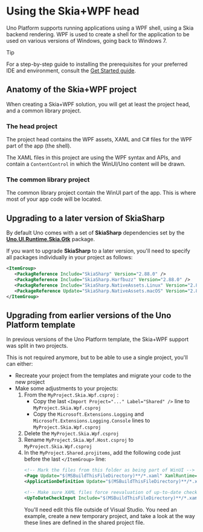 # Using the Skia+WPF head

Uno Platform supports running applications using a WPF shell, using a Skia backend rendering. WPF is used to create a shell for the application to be used on various versions of Windows, going back to Windows 7.

> [!Tip]
> For a step-by-step guide to installing the prerequisites for your preferred IDE and environment, consult the [Get Started guide](../get-started.md).

## Anatomy of the Skia+WPF project
When creating a Skia+WPF solution, you will get at least the project head, and a common library project.

### The head project
The project head contains the WPF assets, XAML and C# files for the WPF part of the app (the shell).

The XAML files in this project are using the WPF syntax and APIs, and contain a `ContentControl` in which the WinUI/Uno content will be drawn.

### The common library project
The common library project contain the WinUI part of the app. This is where most of your app code will be located.

## Upgrading to a later version of SkiaSharp

By default Uno comes with a set of **SkiaSharp** dependencies set by the **[Uno.UI.Runtime.Skia.Gtk](https://nuget.info/packages/Uno.UI.Runtime.Skia.Gtk)** package. 

If you want to upgrade **SkiaSharp** to a later version, you'll need to specify all packages individually in your project as follows:

```xml
<ItemGroup>
   <PackagReference Include="SkiaSharp" Version="2.88.0" /> 
   <PackagReference Include="SkiaSharp.Harfbuzz" Version="2.88.0" /> 
   <PackagReference Include="SkiaSharp.NativeAssets.Linux" Version="2.88.0" /> 
   <PackageReference Update="SkiaSharp.NativeAssets.macOS" Version="2.88.0" />
</ItemGroup>
```

## Upgrading from earlier versions of the Uno Platform template

In previous versions of the Uno Platform template, the Skia+WPF support was split in two projects.

This is not required anymore, but to be able to use a single project, you'll can either:
- Recreate your project from the templates and migrate your code to the new project
- Make some adjustments to your projects:
    1. From the `MyProject.Skia.Wpf.csproj` :
        - Copy the last `<Import Project="..." Label="Shared" />` line to `MyProject.Skia.Wpf.csproj`
        - Copy the `Microsoft.Extensions.Logging` and `Microsoft.Extensions.Logging.Console` lines to `MyProject.Skia.Wpf.csproj`
    1. Delete the `MyProject.Skia.Wpf.csproj`
    1. Rename `MyProject.Skia.Wpf.Host.csproj` to `MyProject.Skia.Wpf.csproj`
    1. In the `MyProject.Shared.projitems`, add the following code just before the last `</ItemGroup>` line:
        ```xml
        <!-- Mark the files from this folder as being part of WinUI -->
		<Page Update="$(MSBuildThisFileDirectory)**/*.xaml" XamlRuntime="WinUI" />
		<ApplicationDefinition Update="$(MSBuildThisFileDirectory)**/*.xaml" XamlRuntime="WinUI" />

		<!-- Make sure XAML files force reevaluation of up-to-date checks -->
		<UpToDateCheckInput Include="$(MSBuildThisFileDirectory)**/*.xaml" />
        ```
        You'll need edit this file outside of Visual Studio. You need an example, create a new temporary project, and take a look at the way these lines are defined in the shared project file.
